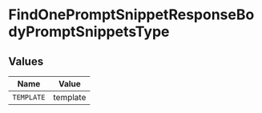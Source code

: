 # FindOnePromptSnippetResponseBodyPromptSnippetsType


## Values

| Name       | Value      |
| ---------- | ---------- |
| `TEMPLATE` | template   |